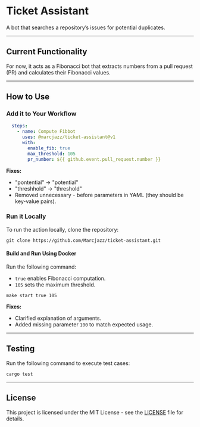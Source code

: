 # Ticket Assistant  
A bot that searches a repository’s issues for potential duplicates.  

---

## Current Functionality  
For now, it acts as a Fibonacci bot that extracts numbers from a pull request (PR) and calculates their Fibonacci values.  

---

## How to Use  

### Add it to Your Workflow  
```yml
  steps:
    - name: Compute Fibbot
      uses: @marcjazz/ticket-assistant@v1
      with: 
        enable_fib: true
        max_threshold: 105
        pr_number: ${{ github.event.pull_request.number }}
```
**Fixes:**  
- "pontential" → "potential"  
- "threshhold" → "threshold"  
- Removed unnecessary `-` before parameters in YAML (they should be key-value pairs).  

### Run it Locally  
To run the action locally, clone the repository:  

```shell
git clone https://github.com/Marcjazz/ticket-assistant.git
```

#### Build and Run Using Docker  
Run the following command:  
- `true` enables Fibonacci computation.  
- `105` sets the maximum threshold.  

```shell
make start true 105
```
**Fixes:**  
- Clarified explanation of arguments.  
- Added missing parameter `100` to match expected usage.  

---

## Testing  
Run the following command to execute test cases:  
```shell
cargo test
```

---

## License  
This project is licensed under the MIT License - see the [LICENSE](LICENSE) file for details.  
